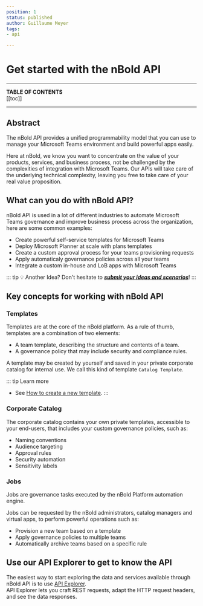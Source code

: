 ```yaml
---
position: 1
status: published
author: Guillaume Meyer
tags:
- api

---
```

# Get started with the nBold API

---

**TABLE OF CONTENTS**  
[[toc]]

---

## Abstract

The nBold API provides a unified programmability model that you can use to manage your Microsoft Teams environment and build powerful apps easily.

Here at nBold, we know you want to concentrate on the value of your products, services, and business process, not be challenged by the complexities of integration with Microsoft Teams. Our APIs will take care of the underlying technical complexity, leaving you free to take care of your real value proposition.

## What can you do with nBold API?
nBold API is used in a lot of different industries to automate Microsoft Teams governance and improve business process across the organization, here are some common examples:
- Create powerful self-service templates for Microsoft Teams
- Deploy Microsoft Planner at scale with plans templates
- Create a custom approval process for your teams provisioning requests
- Apply automaticaly governance policies across all your teams
- Integrate a custom in-house and LoB apps with Microsoft Teams

::: tip 💡 Another Idea?
Don't hesitate to <a href="#" onclick="Intercom('showNewMessage');"><b><i>submit your ideas and scenarios</i></b></a>!
:::

## Key concepts for working with nBold API

### Templates
Templates are at the core of the nBold platform. As a rule of thumb, templates are a combination of two elements:
- A team template, describing the structure and contents of a team.
- A governance policy that may include security and compliance rules.

A template may be created by yourself and saved in your private corporate catalog for internal use. We call this kind of template `Catalog Template`.

::: tip Learn more
- See [How to create a new template](/collaboration-templates/create-a-new-collaboration-template.md).
:::

### Corporate Catalog
The corporate catalog contains your own private templates, accessible to your end-users, that includes your custom governance policies, such as:
- Naming conventions
- Audience targeting
- Approval rules
- Security automation
- Sensitivity labels

### Jobs
Jobs are governance tasks executed by the nBold Platform automation engine.

Jobs can be requested by the nBold administrators, catalog managers and virtual apps, to perform powerful operations such as:
- Provision a new team based on a template
- Apply governance policies to multiple teams
- Automatically archive teams based on a specific rule

## Use our API Explorer to get to know the API
The easiest way to start exploring the data and services available through nBold API is to use [API Explorer](/api/explorer).  
API Explorer lets you craft REST requests, adapt the HTTP request headers, and see the data responses.